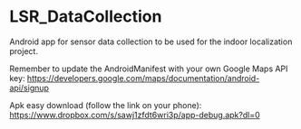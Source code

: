 # LSR_DataCollection

Android app for sensor data collection to be used for the indoor localization project.

Remember to update the AndroidManifest with your own Google Maps API key: https://developers.google.com/maps/documentation/android-api/signup

Apk easy download (follow the link on your phone): https://www.dropbox.com/s/sawj1zfdt6wri3p/app-debug.apk?dl=0


